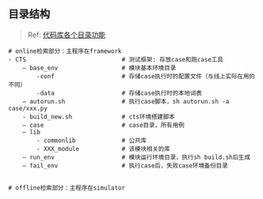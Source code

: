 ## 目录结构

>   Ref: [代码库各个目录功能](http://wiki.baidu.com/pages/viewpage.action?pageId=762078747#id-新人同学线下测试100问-3.代码库各个目录功能/说明？)

```shell
# online检索部分：主程序在framework
- CTS							# 测试框架: 存放case和跑case工具
    – base_env   				# 模块基本环境目录
        -conf					# 存储case执行时的配置文件（与线上实际在用的不同）
        -data					# 存储case执行时的本地词表
    – autorun.sh 				# 执行case脚本，sh autorun.sh -a case/xxx.py
    - build_new.sh				# cts环境搭建脚本
    – case 						# case目录，所有用例
    – lib  
        - commonlib  			# 公共库
        - XXX_module 			# 该模块相关的库
    – run_env 					# 模块运行环境目录，执行sh build.sh后生成
    – fail_env 					# 执行case后，失败case环境备份目录
  

# offline检索部分：主程序在simulator
```
